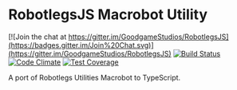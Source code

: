 RobotlegsJS Macrobot Utility
===

[![Join the chat at https://gitter.im/GoodgameStudios/RobotlegsJS](https://badges.gitter.im/Join%20Chat.svg)](https://gitter.im/GoodgameStudios/RobotlegsJS)
[![Build Status](https://travis-ci.org/GoodgameStudios/RobotlegsJS-Macrobot.svg?branch=master)](https://travis-ci.org/GoodgameStudios/RobotlegsJS-Macrobot)
[![Code Climate](https://codeclimate.com/github/GoodgameStudios/RobotlegsJS-Macrobot/badges/gpa.svg)](https://codeclimate.com/github/GoodgameStudios/RobotlegsJS-Macrobot)
[![Test Coverage](https://codeclimate.com/github/GoodgameStudios/RobotlegsJS-Macrobot/badges/coverage.svg)](https://codeclimate.com/github/GoodgameStudios/RobotlegsJS-Macrobot/coverage)

A port of Robotlegs Utilities Macrobot to TypeScript.